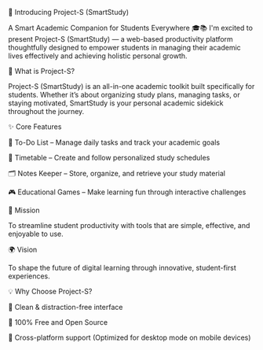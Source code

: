 🚀 Introducing Project-S (SmartStudy)

A Smart Academic Companion for Students Everywhere 🎓📚
I'm excited to present Project-S (SmartStudy) — a web-based productivity platform thoughtfully designed to empower students in managing their academic lives effectively and achieving holistic personal growth.

🧠 What is Project-S?

Project-S (SmartStudy) is an all-in-one academic toolkit built specifically for students. Whether it’s about organizing study plans, managing tasks, or staying motivated, SmartStudy is your personal academic sidekick throughout the journey.

✨ Core Features

📝 To-Do List – Manage daily tasks and track your academic goals

📅 Timetable – Create and follow personalized study schedules

🗂️ Notes Keeper – Store, organize, and retrieve your study material

🎮 Educational Games – Make learning fun through interactive challenges

🎯 Mission

To streamline student productivity with tools that are simple, effective, and enjoyable to use.

🌍 Vision

To shape the future of digital learning through innovative, student-first experiences.

💡 Why Choose Project-S?

🧼 Clean & distraction-free interface

💯 100% Free and Open Source

📱 Cross-platform support (Optimized for desktop mode on mobile devices)
